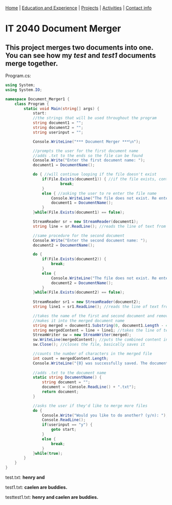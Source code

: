 [Home](https://github.com/caelenwalker/1000FinalProject) | [Education and Experience](https://github.com/caelenwalker/1000FinalProject/blob/master/experience.md)
| [Projects](https://github.com/caelenwalker/1000FinalProject/blob/master/project.md) | [Activities](https://github.com/caelenwalker/1000FinalProject/blob/master/hobbies.md) | [Contact info](https://github.com/caelenwalker/1000FinalProject/blob/master/info.md)

# IT 2040 Document Merger

## This project merges two documents into one. You can see how my _test_ and _test1_ documents merge together.

Program.cs:

```C#
using System;
using System.IO;

namespace Document_Merger1 {
    class Program {
        static void Main(string[] args) {
            start:
            //the strings that will be used throughout the program
            string document1 = "";
            string document2 = "";
            string userinput = "";

            Console.WriteLine("*** Document Merger ***\n");

            //prompts the user for the first document name
            //adds .txt to the ends so the file can be found
            Console.Write("Enter the first document name: ");
            document1 = DocumentName();

            do { //will continue looping if the file doesn't exist
                if(File.Exists(document1)) { //if the file exists, continue to run the program
                        break;
                }
                else { //asking the user to re enter the file name
                    Console.WriteLine("The file does not exist. Re enter the file name: ");
                    document1 = DocumentName();
                }
            }while(File.Exists(document1) == false);

            StreamReader sr = new StreamReader(document1); 
            string line = sr.ReadLine(); //reads the line of text from the first file

            //same procedure for the second document
            Console.Write("Enter the second document name: ");
            document2 = DocumentName(); 

            do { 
                if(File.Exists(document2)) {
                    break;
                }
                else {
                    Console.WriteLine("The file does not exist. Re enter the file name: ");
                    document2 = DocumentName();
                }
            }while(File.Exists(document2) == false);
        
            StreamReader sr1 = new StreamReader(document2);
            string line1 = sr1.ReadLine(); //reads the line of text from the second file

            //takes the name of the first and second document and removes the .txt extension
            //makes it into the merged document name
            string merged = document1.Substring(0, document1.Length - 4) + document2.Substring(0, document2.Length - 4) + ".txt";
            string mergedContent = line + line1; //takes the line of text from both files
            StreamWriter sw = new StreamWriter(merged);
            sw.WriteLine(mergedContent); //puts the combined content into the new file
            sw.Close(); //closes the file, basically saves it

            //counts the number of characters in the merged file
            int count = mergedContent.Length;
            Console.WriteLine("{0} was successfully saved. The document contains {1} characters.", merged, count);
        
            //adds .txt to the document name
            static string DocumentName() {
                string document = "";
                document = (Console.ReadLine() + ".txt");
                return document;
            }

            //asks the user if they'd like to merge more files
            do {
                Console.Write("Would you like to do another? (y/n): ");
                Console.ReadLine();
                if(userinput == "y") {
                    goto start;
                }
                else {
                    break;
                }
            }while(true);
        }
    }
}
```

test.txt:
**henry and**

test1.txt:
**caelen are buddies.**

testtest1.txt:
**henry and caelen are buddies.**
